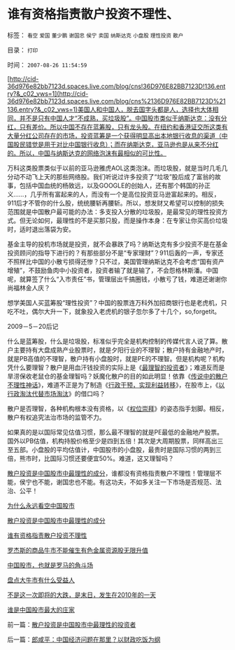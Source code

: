 # 谁有资格指责散户投资不理性、

标签： `看空` `爱国` `董少鹏` `谢国忠` `侯宁` `卖国` `纳斯达克` `小盘股` `理性投资` `散户` 

目录： `打印`

时间： `2007-08-26 11:54:59`

[](../../../2007/8/30/让“专家理财”买开放基金风险最大.md)[http://cid-36d976e82bb7123d.spaces.live.com/blog/cns!36D976E82BB7123D!136.entry?&_c02_vws=1](http://cid-36d976e82bb7123d.spaces.live.com/blog/cns%2136D976E82BB7123D%21136.entry?&_c02_vws=1)美国人和中国人，脱去国字头都是人，选择也大体相同，并不是只有中国人才“不成熟，买垃圾股”。中国股市类似于纳斯达克：没有分红，只有差价。所以中国不存在蓝筹股，只有龙头股。在纽约和香港证交所这类有大量分红公司存在的市场，投资蓝筹是一个获得明显高出本地银行收息的渠道（中国股民错觉是用于对比中国银行收息）；而在纳斯达克，亚马逊也是从来不分红的。所以，中国与纳斯达克的网络泡沫有最相似的可比性。

万科这类股票类似于以前的亚马逊雅虎AOL这类泡沫。而垃圾股，就是当时几毛几分动不动飞上天的那些网络股。我们听说过许多投资了“垃圾”股后成了富翁的故事，包括中国血统的杨致远，以及GOOGLE的创始人，还有那个韩国的孙正义……，几乎所有富起来的人，而没有一个是高位投资亚马逊富起来的。相反，911后才不管你的什么股，统统腰斩再腰斩。所以，想发财又希望可以控制的损失范围就是中国散户最可能的办法：多支投入分散的垃圾股，是最常见的理性投资方式。但无论如何，最理性的不是买那只股，而是操作本身：在专家让你买高价垃圾时，适时退出落袋为安。

基金主导的投机市场就是投资，就不会暴跌了吗？纳斯达克有多少投资不是在基金投资顾问的指导下进行的？有那些部分不是“专家理财”？911后轰的一声，专家还不照样比中国的小散亏损得还惨？只不过，美国管理纳斯达克不会考虑“国有资产增殖”，不鼓励鱼肉中小投资者，投资者输了就是输了，不会怨格林斯潘。中国呢，就算签了什么“入市责任”书，管理层出千搞圈钱，小散亏了钱，难道还谢谢你尚福林金人庆？

想学美国人买蓝筹股“理性投资”？中国的股票连万科外加招商银行也是老虎机，只吃不吐，偶尔大升一下，就象投入老虎机的银子忽尔多了十几个，so,forgetit。

2009－5－20后记

什么是蓝筹股，什么是垃圾股，标准似乎完全是机构控制的传媒代言人说了算。散户主要持有大盘成熟产业股票时，就是夕阳行业的不理智；散户持有金融地产时，就是PB高值的不理智，散户持有小盘股时，就是PE的不理智。但是机构呢？机构凭什么要理智？散户是用血汗钱投资的实际上是《[最理智的投资者](../../../2007/8/26/散户投资是中国股市中最理性的投资者.md)》；难道反而是旱涝保收老鼠仓的基金理智吗？妖魔化散户的目的如此明显！依靠《[传说中的散户不理性神话](../../../2009/4/5/传说中的“市场的不理性”.md)》，难道不正是为了制造《[行政干预，实现利益转移](../../../2009/4/6/“市场不理性”道德借口操纵利益剥夺和财富转移.md)》，在股市上，《[以行政淘汰代替市场淘汰](http://blog.sina.com.cn/s/blog_5563a64d0100ci43.html)》的借口吗？

散户是否理智，各种机构根本没有资格，以《[权位崇拜](../../../2008/10/10/中国式诡辩：官本位文化之权位崇拜心魔.md)》的姿态指手划脚。相反，散户有权追究法治市场的监管不力。

如果真的是以国际常见估值习惯，那么最不理智的就是PE最低的金融地产股票。国外以PB估值，机构持股价格至少是四到五倍！其次是大周期股票，同样高出三至五部。小盘股的平均估值计，中国股市的小盘股，最贵时是国际习惯的两到三倍，熊市时，比国际习惯还要便宜50%。难道，这又理智吗？

[散户投资是中国股市中最理性的成分](../../../2007/8/30/让“专家理财”买开放基金风险最大.md)，谁都没有资格指责散户不理性！管理层不能，侯宁也不能，谢国忠也不能。有这功夫，不如多关注一下市场是否规范、法治、公平！

[为什么永远看空中国股市](../../../2007/8/26/为什么永远看空中国股市.md)

[散户投资是中国股市中最理性的成分](../../../2007/8/26/散户投资是中国股市中最理性的投资者.md)

[谁有资格指责散户投资不理性](../../../2007/8/26/谁有资格指责散户投资不理性、.md)

[罗杰斯的商品牛市不能催生有色金属资源股无限升值](../../../2007/8/27/中国社会利益大动脉出血.md)

[中国股市，也就是罗马的角斗场](../../../2007/8/28/中国股市，也就是罗马的角斗场.md)

[盘点大牛市有什么受益人](../../../2007/8/28/盘点股市有什么受益人.md)

[不是这一次即将的大跌，是末日，发生在2010年的一天](../../../2007/8/28/不是这一次即将的大跌，是末日，发生在2010年的一天.md)

[谁是中国股市最大的庄家](../../../2007/8/30/谁是中国股市最大的庄家.md)



前一篇：[散户投资是中国股市中最理性的投资者](../../../2007/8/26/散户投资是中国股市中最理性的投资者.md)

后一篇：[郎咸平：中国经济问题在那里？以财政吃饭为纲](../../../2007/8/26/郎咸平：中国经济问题在那里？以财政吃饭为纲.md)